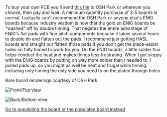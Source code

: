 To buy your own PCB you'll send [this file](https://github.com/kenneth558/plant_resistance_primary_perception/blob/Free/Where%20to%20find%20everything%20for%20making%20your%20own%20GWAAMC%20device/Files%20you%20need%20relative%20to%20the%20printed%20circuit%20board/uno%20shield%20v.6%20PCB%20gerbers.zip) to OSH Park or wherever you choose, then pay and wait.  A minimum quantity purchase of 3-5 boards is normal.  I actually can't recommend the OSH Park or anyone else's ENIG boards because industry wisdom is now that the gold on ENIG boards be "washed" off by double tinning.  That negates the entire advantage of ENIG's flat pads with fine pitch components because it takes several hours to double tin and flatten out the pads.  I recommend just getting HASL boards and straight out flatten those pads if you don't get the place-assist holes on fully tinned to work for you. On the ENIG boards, a little solder flux helps conduct the heat and makes things less frustrating. When I got sloppy with the ENIG boards by putting on way more solder than I needed to, I pulled pads up, so you might as well be neat and frugal while tinning, including only tinning the only side you need to on the plated through holes.

Bare board renderings courtesy of OSH Park

![Front/Top view](https://644db4de3505c40a0444-327723bce298e3ff5813fb42baeefbaa.ssl.cf1.rackcdn.com/811217895bb71c83fe83c204c00fde85.png)

![Back/Bottom view](https://644db4de3505c40a0444-327723bce298e3ff5813fb42baeefbaa.ssl.cf1.rackcdn.com/d55f85f80675e6f49694630b41b616c6.png)

[Go to populating the board or the populated board instead](https://github.com/kenneth558/plant_resistance_primary_perception/tree/Free/Where%20to%20find%20everything%20for%20making%20your%20own%20GWAAMC%20device)
